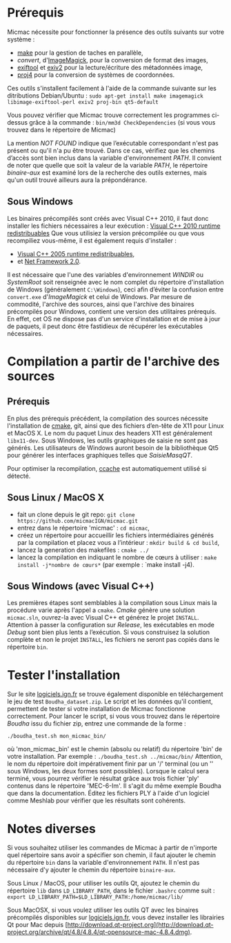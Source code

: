 # Prérequis

Micmac nécessite pour fonctionner la présence des outils suivants sur votre système :
- [make](http://www.gnu.org/software/make) pour la gestion de taches en parallèle,
- *convert*, d'[ImageMagick](http://www.imagemagick.org), pour la conversion de format des images,
- [exiftool](http://www.sno.phy.queensu.ca/~phil/exiftool) et [exiv2](http://www.exiv2.org) pour la lecture/écriture des métadonnées image,
- [proj4](http://trac.osgeo.org/proj/) pour la conversion de systèmes de coordonnées.

Ces outils s'installent facilement à l'aide de la commande suivante sur les ditributions Debian/Ubuntu :
`sudo apt-get install make imagemagick libimage-exiftool-perl exiv2 proj-bin qt5-default`

Vous pouvez vérifier que Micmac trouve correctement les programmes ci-dessus grâce à la commande :
`bin/mm3d CheckDependencies` (si vous vous trouvez dans le répertoire de Micmac)

La mention *NOT FOUND* indique que l’exécutable correspondant n'est pas présent ou qu'il n'a pu être trouvé. Dans ce cas, vérifiez que les chemins d’accès sont bien inclus dans la variable d'environnement *PATH*.
Il convient de noter que quelle que soit la valeur de la variable *PATH*, le répertoire *binaire-aux* est examiné lors de la recherche des outils externes, mais qu'un outil trouvé ailleurs aura la prépondérance.

## Sous Windows

Les binaires précompilés sont créés avec Visual C++ 2010, il faut donc installer les fichiers nécessaires a leur exécution : [Visual C++ 2010 runtime redistribuables](http://www.microsoft.com/fr-fr/download/details.aspx?id=5555)
Que vous utilisiez la version précompilée ou que vous recompiliez vous-même, il est également requis d'installer :
- [Visual C++ 2005 runtime redistribuables](http://www.microsoft.com/fr-fr/download/details.aspx?id=3387),
- et [Net Framework 2.0](http://www.microsoft.com/fr-fr/download/details.aspx?id=1639).

Il est nécessaire que l'une des variables d'environnement *WINDIR* ou *SystemRoot* soit renseignée avec le nom complet du
répertoire d'installation de Windows (généralement `C:\Windows`), ceci afin d’éviter la confusion entre `convert.exe` d'*ImageMagick* et celui de Windows.
Par mesure de commodité, l'archive des sources, ainsi que l'archive des binaires précompilés pour Windows, contient une version des utilitaires prérequis. En effet, cet OS ne dispose pas d'un service d'installation et de mise à jour de paquets, il peut donc être fastidieux de récupérer les exécutables nécessaires.

# Compilation a partir de l'archive des sources

## Prérequis

En plus des prérequis précédent, la compilation des sources nécessite l'installation de [cmake](www.cmake.org), git,  ainsi que des fichiers d’en-tête de X11 pour Linux et MacOS X.
Le nom du paquet Linux des headers X11 est généralement `libx11-dev`.
Sous Windows, les outils graphiques de saisie ne sont pas générés.
Les utilisateurs de Windows auront besoin de la bibliothèque Qt5 pour générer les interfaces graphiques telles que *SaisieMasqQT*.

Pour optimiser la recompilation, [ccache](ccache.dev) est automatiquement utilisé si détecté.

## Sous Linux / MacOS X

- fait un clone depuis le git repo: `git clone https://github.com/micmacIGN/micmac.git`
- entrez dans le répertoire 'micmac' : `cd micmac`,
- créez un répertoire pour accueillir les fichiers intermédiaires générés par la compilation et placez vous a l’intérieur : `mkdir build & cd build`,
- lancez la generation des makefiles : `cmake ../`
- lancez la compilation en indiquant le nombre de cœurs à utiliser : `make install -j*nombre de cœurs*` (par exemple : `make install -j4).

## Sous Windows (avec Visual C++)

Les premières étapes sont semblables à la compilation sous Linux mais la procédure varie après l'appel a `cmake`.
*Cmake* génère une solution `micmac.sln`, ouvrez-la avec Visual C++ et générez le projet `INSTALL`.
Attention à passer la configuration sur *Release*, les exécutables en mode *Debug* sont bien plus lents a l’exécution.
Si vous construisez la solution complète et non le projet `INSTALL`, les fichiers ne seront pas copiés dans le répertoire `bin`.

# Tester l'installation

Sur le site [logiciels.ign.fr](http://logiciels.ign.fr/?Telechargement,20) se trouve également disponible en téléchargement le jeu de test `Boudha_dataset.zip`.
Le script et les données qu'il contient, permettent de tester si votre installation de Micmac fonctionne correctement. Pour lancer le script, si vous vous trouvez dans le répertoire *Boudha* issu du fichier zip, entrez une commande de la forme :
    
`./boudha_test.sh mon_micmac_bin/`
  
où 'mon_micmac_bin' est le chemin (absolu ou relatif) du répertoire 'bin' de votre installation. Par exemple : `./boudha_test.sh ../micmac/bin/`
Attention, le nom du répertoire doit impérativement finir par un '/' terminal (ou un '\' sous Windows, les deux formes sont possibles).
Lorsque le calcul sera terminé, vous pourrez vérifier le résultat grâce aux trois fichier 'ply' contenus dans le répertoire 'MEC-6-Im'.
Il s'agit du même exemple Boudha que dans la documentation. Éditez les fichiers PLY à l'aide d'un logiciel comme Meshlab pour vérifier que les résultats sont cohérents.

# Notes diverses

Si vous souhaitez utiliser les commandes de Micmac à partir de n'importe quel répertoire sans avoir a spécifier son chemin, il faut ajouter le chemin du répertoire `bin` dans la variable d'environnement `PATH`. Il n'est pas nécessaire d'y ajouter le chemin du répertoire `binaire-aux`.

Sous Linux / MacOS, pour utiliser les outils Qt, ajoutez le chemin du répertoire `lib` dans `LD_LIBRARY_PATH`, dans le fichier `.bashrc` comme suit : `export LD_LIBRARY_PATH=$LD_LIBRARY_PATH:/home/micmac/lib/`

Sous MacOSX, si vous voulez utiliser les outils QT avec les binaires précompilés disponibles sur [logiciels.ign.fr](http://logiciels.ign.fr/?Telechargement,20), vous devez installer les librairies Qt pour Mac depuis [http://download.qt-project.org](http://download.qt-project.org/archive/qt/4.8/4.8.4/qt-opensource-mac-4.8.4.dmg).
